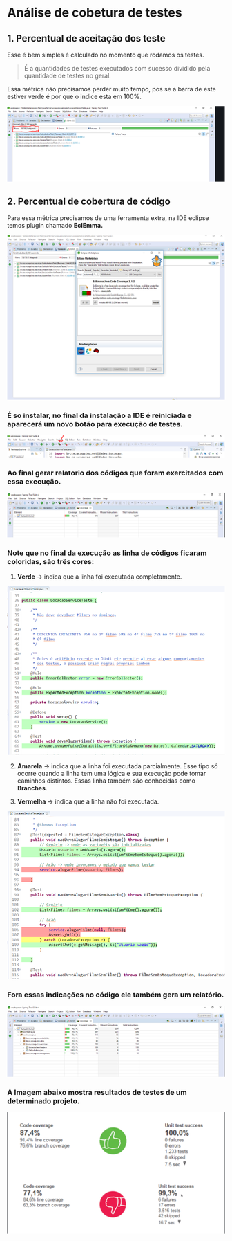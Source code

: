 # Análise de cobetura de testes

## 1. Percentual de aceitação dos teste
Esse é bem simples é calculado no momento que rodamos os testes.

>É a quantidades de testes executados com sucesso dividido pela quantidade de testes no geral.

Essa métrica não precisamos perder muito tempo, pos se a barra de este estiver verde é por que o indice esta em 100%.

![imagem01](./imagem01.png)

## 2. Percentual de cobertura de código

Para essa métrica precisamos de uma ferramenta extra, na IDE eclipse temos plugin chamado **EclEmma.**

![imagem02](./imagem02.png)

### É so instalar, no final da instalação a IDE é reiniciada e aparecerá um novo botão para execução de testes. 

![imagem03](./imagem03.png)

### Ao final gerar relatorio dos códigos que foram exercitados com essa execução.

![imagem04](./imagem04.png)

### Note que no final da execução as linha de códigos ficaram coloridas, são três cores:

1. **Verde** &rarr; indica que a linha foi executada completamente.

![imagem05](./imagem05.png)

2. **Amarela** &rarr; indica que a linha foi executada parcialmente. Esse tipo só ocorre quando a linha tem uma lógica e sua execução pode tomar caminhos distintos. Essas linha também são conhecidas como **Branches**.

3. **Vermelha** &rarr; indica que a linha não foi executada.

![imagem06](./imagem06.png)

### Fora essas indicações no código ele também gera um relatório.

![imagem07](./imagem07.png)

### A Imagem abaixo mostra resultados de testes de um determinado projeto.

![imagem08](./imagem08.png)